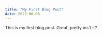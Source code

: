 ```yaml
---
title: "My First Blog Post"
date: 2022-06-08
---
```


This is my first blog post. Great, pretty ins't it?
